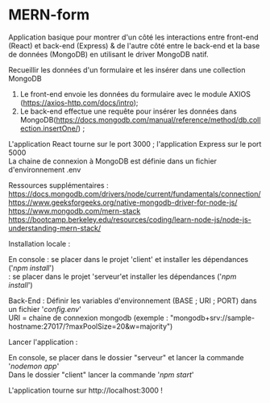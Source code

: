 # MERN-form
Application basique pour montrer d'un côté les interactions entre front-end (React) et back-end (Express) &  de l'autre côté entre le back-end et la base de données (MongoDB) en utilisant le driver MongoDB natif. <br />

Recueillir les données d'un formulaire et les insérer dans une collection MongoDB <br />
1. Le front-end envoie les données du formulaire avec le module AXIOS (https://axios-http.com/docs/intro);
2. Le back-end effectue une requête pour insérer les données dans MongoDB(https://docs.mongodb.com/manual/reference/method/db.collection.insertOne/) ; 

L'application React tourne sur le port 3000 ; l'application Express sur le port 5000  <br />
La chaine de connexion à MongoDB est définie dans un fichier d'environnement .env  <br />


Ressources supplémentaires : <br />
https://docs.mongodb.com/drivers/node/current/fundamentals/connection/ <br />
https://www.geeksforgeeks.org/native-mongodb-driver-for-node-js/ <br />
https://www.mongodb.com/mern-stack <br />
https://bootcamp.berkeley.edu/resources/coding/learn-node-js/node-js-understanding-mern-stack/ <br />








Installation locale : <br />

En console : se placer dans le projet 'client' et installer les dépendances ('_npm install_') <br />
           : se placer dans le projet 'serveur'et installer les dépendances ('_npm install_') <br />
           
Back-End : Définir les variables d'environnement (BASE ; URI ; PORT) dans un fichier '_config.env_'  <br />
          URI = chaine de connexion mongodb (exemple : "mongodb+srv://sample-hostname:27017/?maxPoolSize=20&w=majority") <br />

Lancer l'application : <br />

  En console, se placer dans le dossier "serveur"  et lancer la commande '_nodemon app_'  <br />
  Dans le dossier "client" lancer la commande '_npm start_'  <br />
  
L'application tourne sur http://localhost:3000 ! <br />
